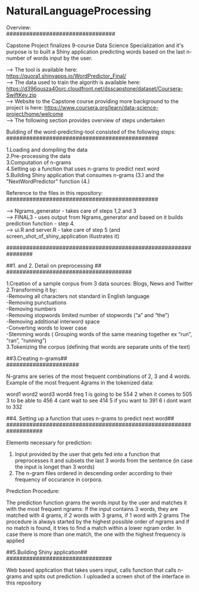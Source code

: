 # NaturalLanguageProcessing

Overview:    
#################################  
  
Capstone Project finalizes 9-course Data Science Specialization and it's purpose is to built a Shiny application predicting words based on the last n-number of words input by the user.

–> The tool is available here: https://quora1.shinyapps.io/WordPredictor_Final/  
–> The data used to train the algorith is available here: https://d396qusza40orc.cloudfront.net/dsscapstone/dataset/Coursera-SwiftKey.zip  
–> Website to the Capstone course providing more background to the project is here: https://www.coursera.org/learn/data-science-project/home/welcome  
–> The following section provides overview of steps undertaken

Building of the word-predicting-tool consisted of the following steps:  
##############################################   
  
1.Loading and dompiling the data  
2.Pre-processing the data  
3.Computation of n-grams  
4.Setting up a function that uses n-grams to predict next word  
5.Building Shiny application that consumes n-grams (3.) and the "NextWordPredictor" function (4.)  
  
Reference to the files in this repository:   
##############################################    
  
–> Ngrams_generator - takes care of steps 1,2 and 3  
–> FINAL3 - uses output from Ngrams_generator and based on it builds prediction function - step 4.  
–> ui.R and server.R - take care of step 5 (and screen_shot_of_shiny_application illustrates it)  
  
################################################################
  


##1. and 2. Detail on preprocessing ##  
######################################  
  
1.Creation of a sample corpus from 3 data sources: Blogs, News and Twitter  
2.Transforming it by:  
-Removing all characters not standard in English language  
-Removing punctuations  
-Removing numbers  
-Removing stopwords limited number of stopwords (“a” and “the”)  
-Removing additional interword space  
-Converting words to lower case  
-Stemming words ( Grouping words of the same meaning together ex “run”, “ran”, “running”)  
3.Tokenizing the corpus (defining that words are separate units of the text)  
  
##3.Creating n-grams##  
######################  
  
N-grams are series of the most frequent combinations of 2, 3 and 4 words.  
Example of the most frequent 4grams in the tokenized data:  
  
  word1 word2 word3 word4 freq
1    is going    to    be  554
2  when    it comes    to  505
3    to    be  able    to  456
4  cant  wait    to   see  414
5    if   you  want    to  391
6     i  dont  want    to  332
  
  
##4. Setting up a function that uses n-grams to predict next word##  
###################################################################  
  
Elements necessary for prediction:  
  
1. Input provided by the user that gets fed into a function that preprocesses it and subsets the last 3 words from the sentence (in case the input is longet than 3 words)  
2. The n-gram files ordered in descending order according to their frequency of occurance in corpora.  
  
Prediction Procedure:  
  
The prediction function grams the words input by the user and matches it with the most frequent ngrams: If the input contains 3 words, they are matched with 4 grams, if 2 words with 3 grams, if 1 word with 2 grams The procedure is always started by the highest possible order of ngrams and if no match is found, it tries to find a match within a lower ngram order. In case there is more than one match, the one with the highest frequency is applied  
  
##5.Building Shiny application##  
################################  
  
Web based application that takes users input, calls function that calls n-grams and spits out prediction. 
I uploaded a screen shot of the interface in this repository 






